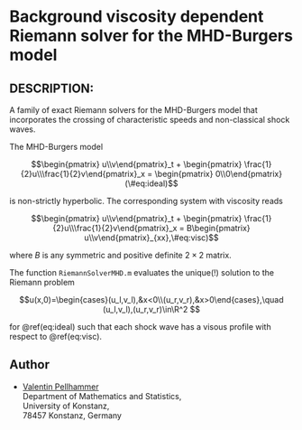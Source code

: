 # Background viscosity dependent Riemann solver for the MHD-Burgers model


## DESCRIPTION:
A family of exact Riemann solvers for the MHD-Burgers model that incorporates the crossing of characteristic speeds and non-classical shock waves.

The MHD-Burgers model
```math
\begin{pmatrix} u\\v\end{pmatrix}_t + \begin{pmatrix} \frac{1}{2}u\\\frac{1}{2}v\end{pmatrix}_x = \begin{pmatrix} 0\\0\end{pmatrix}(\#eq:ideal)
```
is non-strictly hyperbolic. The corresponding system with viscosity reads

```math
\begin{pmatrix} u\\v\end{pmatrix}_t + \begin{pmatrix} \frac{1}{2}u\\\frac{1}{2}v\end{pmatrix}_x = B\begin{pmatrix} u\\v\end{pmatrix}_{xx},\#eq:visc)
```
where $B$ is any symmetric and positive definite $2\times 2$ matrix.

The function `RiemannSolverMHD.m` evaluates the unique(!) solution to the Riemann problem
```math
u(x,0)=\begin{cases}(u_l,v_l),&x<0\\(u_r,v_r),&x>0\end{cases},\quad (u_l,v_l),(u_r,v_r)\in\R^2

```
for \@ref(eq:ideal) such that each shock wave has a visous profile with respect to \@ref(eq:visc).

## Author
+ [Valentin Pellhammer](http://www.math.uni-konstanz.de/~pellhammer/)  
 Department of Mathematics and Statistics,  
 University of Konstanz,  
 78457 Konstanz, Germany

